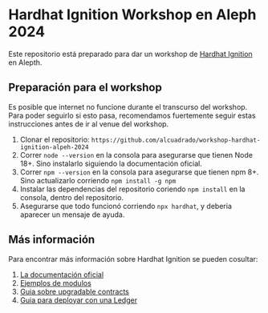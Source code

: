 # Hardhat Ignition Workshop en Aleph 2024

Este repositorio está preparado para dar un workshop de [Hardhat Ignition](https://hardhat.org/ignition) en Alepth.

## Preparación para el workshop

Es posible que internet no funcione durante el transcurso del workshop. Para poder seguirlo si esto pasa, recomendamos fuertemente seguir estas instrucciones antes de ir al venue del workshop.

1. Clonar el repositorio: `https://github.com/alcuadrado/workshop-hardhat-ignition-alpeh-2024`
2. Correr `node --version` en la consola para asegurarse que tienen Node 18+. Sino instalarlo siguiendo la documentación oficial.
3. Correr `npm --version` en la consola para asegurarse que tienen npm 8+. Sino actualizarlo corriendo `npm install -g npm`
4. Instalar las dependencias del repositorio coriendo `npm install` en la consola, dentro del repositorio.
5. Asegurarse que todo funcionó corriendo `npx hardhat`, y deberia aparecer un mensaje de ayuda.

## Más información

Para encontrar más información sobre Hardhat Ignition se pueden cosultar:

1. [La documentación oficial](https://hardhat.org/ignition/docs/getting-started#overview)
2. [Ejemplos de modulos](https://github.com/NomicFoundation/hardhat-ignition-examples)
3. [Guia sobre upgradable contracts](https://hardhat.org/ignition/docs/guides/upgradeable-proxies)
4. [Guia para deployar con una Ledger](https://hardhat.org/ignition/docs/guides/ledger)

